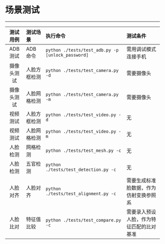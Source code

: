 # 场景测试

------

| 测试用例 | 测试场景 | 执行命令 | 测试条件 | 
|:---:|:---|:---|:---|
| ADB 测试 | ADB 命令 | `python ./tests/test_adb.py -p [unlock_password]` | 需用调试模式连接手机 |
| 摄像头测试 | 人脸方框检测 | `python ./tests/test_camera.py -d` | 需要摄像头 |
| 摄像头测试 | 人脸网格检测 | `python ./tests/test_camera.py -m` | 需要摄像头 |
| 视频测试 | 人脸方框检测 | `python ./tests/test_video.py -d` | 无 |
| 视频测试 | 人脸网格检测 | `python ./tests/test_video.py -m` | 无 |
| 人脸检测 | 网格检测 | `python ./tests/test_mesh.py -c` | 无 |
| 人脸检测 | 五官检测 | `python ./tests/test_detection.py -c` | 无 |
| 人脸对齐 | 人脸对齐 | `python ./tests/test_alignment.py -c` | 需要生成标准脸数据，作为仿射变换参照系 |
| 人脸比对 | 特征值比较 | `python ./tests/test_compare.py -c` | 需要录入预设人脸，作为特征匹配的比对基准 |
